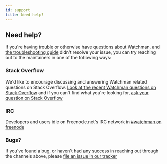 ```yaml
---
id: support
title: Need help?
---
```


## Need help?

If you're having trouble or otherwise have questions about Watchman, and
[the troubleshooting guide](/docs/troubleshooting) didn't resolve
your issue, you can try reaching out to the maintainers in one of the following
ways:

### Stack Overflow

We'd like to encourage discussing and answering Watchman related questions on
Stack Overflow.  [Look at the recent Watchman questions on Stack Overflow](
http://stackoverflow.com/questions/tagged/watchman?sort=newest) and if you
can't find what you're looking for, [ask your question on Stack Overflow](
http://stackoverflow.com/questions/ask?tags=watchman)

### IRC

Developers and users idle on Freenode.net's IRC network in
[#watchman on freenode](irc://chat.freenode.net/watchman)

### Bugs?

If you've found a bug, or haven't had any success in reaching out through the
channels above, please [file an issue in our tracker](
https://github.com/facebook/watchman/issues/new)
